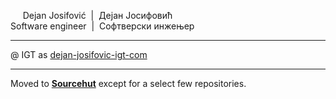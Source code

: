 &nbsp;&nbsp;&nbsp;&nbsp;&nbsp;Dejan Josifović&nbsp;&nbsp;|&nbsp;&nbsp;Дејан Јосифовић  
Software engineer&nbsp;&nbsp;|&nbsp;&nbsp;Софтверски инжењер

---

@ IGT as [dejan-josifovic-igt-com](https://github.com/dejan-josifovic-igt-com)

---

Moved to [**Sourcehut**](https://sr.ht/~tpt/) except for a select few repositories.
